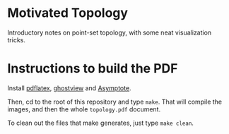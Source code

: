 # Motivated Topology

Introductory notes on point-set topology, with some neat visualization tricks.

# Instructions to build the PDF

Install [pdflatex](http://latex-project.org/ftp.html), [ghostview](http://pages.cs.wisc.edu/~ghost/gv/index.htm) and [Asymptote](http://asymptote.sourceforge.net/).

Then, cd to the root of this repository and type `make`. That will compile the images, and then the whole `topology.pdf` document.

To clean out the files that make generates, just type `make clean`.


